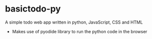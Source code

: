 # basictodo-py
A simple todo web app written in python, JavaScript, CSS and HTML
- Makes use of pyodide library to run the python code in the browser
